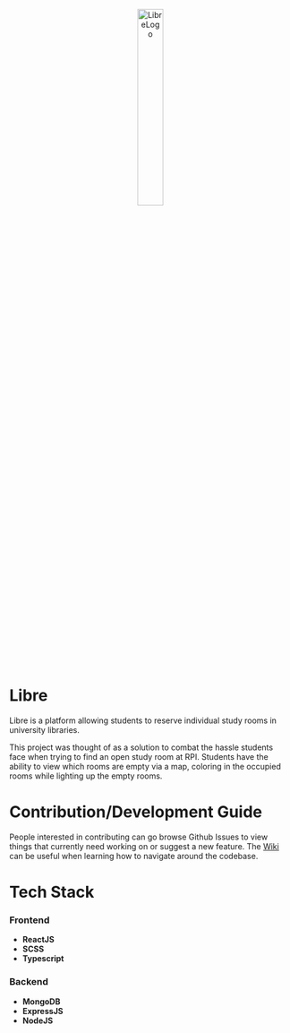 <p align="center"><img alt = "LibreLogo" width=30% src="https://i.imgur.com/b8LgXaP.png">
</p>

# Libre
Libre is a platform allowing students to reserve individual study rooms in university libraries.

This project was thought of as a solution to combat the hassle students face when trying to find an open study room at RPI. Students have the ability to view which rooms are empty via a map, coloring in the occupied rooms while lighting up the empty rooms.

# Contribution/Development Guide
People interested in contributing can go browse Github Issues to view things that currently need working on or suggest a new feature. The [Wiki](https://github.com/BillyMerchan/Libre/wiki) can be useful when learning how to navigate around the codebase.

# Tech Stack
### Frontend ###
- **ReactJS**
- **SCSS**
- **Typescript**
### Backend ###
- **MongoDB**
- **ExpressJS**
- **NodeJS**
